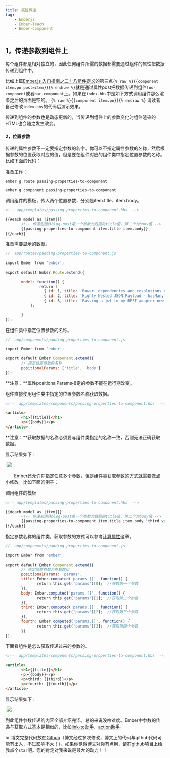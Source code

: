 ```yaml
---
title: 属性传递
tag:
	- Emberjs
	- Ember-Teach
	- Ember-Component
---
```


## 1，传递参数到组件上	

每个组件都是相对独立的，因此任何组件所需的数据都需要通过组件的属性把数据传递到组件中。

比如上篇[Ember.js 入门指南之二十八组件定义](http://xcoding.tech/2018/08/04/ember-teach/components/%E7%BB%84%E4%BB%B6%E5%AE%9A%E4%B9%89/)的第三点`{% raw %}{{component item.pn post=item}}{% endraw %}`就是通过属性post把数据传递到组件`foo-component`或者`bar-component`上。如果在`index.hbs`中是如下方式调用组件那么渲染之后的页面是空的。
`{% raw %}{{component item.pn}}{% endraw %}`
请读者自己修改`index.hbs`的代码后演示效果。

传递到组件的参数也是动态更新的，当传递到组件上的参数变化时组件渲染的HTML也会随之发生改变。

#### 2，位置参数

传递的属性参数不一定要指定参数的名字。你可以不指定属性参数的名称，然后根据参数的位置获取对应的值，但是要在组件对应的组件类中指定位置参数的名称。比如下面的代码：

准备工作：
```shell
ember g route passing-properties-to-component

ember g component passing-properties-to-component
```

调用组件的模板，传入两个位置参数，分别是item.title、item.body。

```html
<!-- app/templates/passing-properties-to-component.hbs  -->
 
{{#each model as |item|}}
       <!-- 传递到组件blog-post第一个参数为数据的title值，第二个为body值 -->
       {{passing-properties-to-component item.title item.body}}
{{/each}}
```

  

准备需要显示的数据。

```js
//  app/routes/padding-properties-to-component.js
 
import Ember from 'ember';
 
export default Ember.Route.extend({
 
       model: function() {
               return [
                 { id: 1, title: 'Bower: dependencies and resolutions new', body: "In the bower.json file, I see 2 keys dependencies and resolutionsWhy is that so? " },
                 { id: 2, title: 'Highly Nested JSON Payload - hasMany error', body: "Welcome to the Ember.js discussion forum. We're running on the open source, Ember.js-powered Discourse forum software. " },
                 { id: 3, title: 'Passing a jwt to my REST adapter new ', body: "This sets up a binding between the category query param in the URL, and the category property on controller:articles. " }
           ];
         
       }
});
```

在组件类中指定位置参数的名称。

```js
//  app/components/padding-properties-to-component.js
 
import Ember from 'ember';
 
export default Ember.Component.extend({
       // 指定位置参数的名称
       positionalParams: ['title', 'body']
});
```

**注意：**属性positionalParams指定的参数不能在运行期改变。

组件直接使用组件类中指定的位置参数名称获取数据。

```html
<!--  app/templates/components/passing-properties-to-component.hbs  -->
 
<article>
       <h1>{{title}}</h1>
       <p>{{body}}</p>
</article>
```

**注意：**获取数据的名称必须要与组件类指定的名称一致，否则无法正确获取数据。

显示结果如下：

 ![](http://static.oschina.net/uploads/space/2015/1009/234249_uzqI_565401.png)

       Ember还允许你指定任意多个参数，但是组件类获取参数的方式就需要做点小修改。比如下面的例子：

调用组件的模板

```html
<!-- app/templates/passing-properties-to-component.hbs  -->
 
{{#each model as |item|}}
       <!-- 传递到组件blog-post第一个参数为数据的title值，第二个为body值 -->
       {{passing-properties-to-component item.title item.body 'third value' 'fourth value'}}
{{/each}}
```

指定参数名称的组件类，获取参数的方式可以参考[计算属性](http://ibeginner.sinaapp.com/index.php?m=Home&c=Index&a=detail&id=99fdb00c49afb32174c4f189c60382d6)这章。

```js
//  app/components/padding-properties-to-component.js
 
import Ember from 'ember';
 
export default Ember.Component.extend({
       // 指定位置参数为参数数组
       positionalParams: 'params',
       title: Ember.computed('params.[]', function() {
              return this.get('params')[0];  //获取第一个参数
       }),
       body: Ember.computed('params.[]', function() {
              return this.get('params')[1];  //获取第二个参数
       }),
       third: Ember.computed('params.[]', function() {
              return this.get('params')[2];  //获取第三个参数
       }),
       fourth: Ember.computed('params.[]', function() {
              return this.get('params')[3];  //获取第四个参数
       })
});
```

下面看组件是怎么获取传递过来的参数的。

```html
<!--  app/templates/components/passing-properties-to-component.hbs  -->
 
<article>
       <h1>{{title}}</h1>
       <p>{{body}}</p>
       <p>third: {{third}}</p>
       <p>fourth: {{fourth}}</p>
</article>
```

显示结果如下：

 ![](http://static.oschina.net/uploads/space/2015/1009/234309_BMUy_565401.png)

到此组件参数传递的内容全部介绍完毕。总的来说没啥难度。Ember中参数的传递与获取方式基本是相似的，比如[link-to助手](http://xcoding.tech/2018/08/04/ember-teach/templetes/link-to%20helper/)、[action助手](http://xcoding.tech/2018/08/04/ember-teach/templetes/action%20helper/)。

br
博文完整代码放在[Github](httpsgithub.comubuntuvimmy_emberjs_code)（博文经过多次修改，博文上的代码与github代码可能有出入，不过影响不大！），如果你觉得博文对你有点用，请在github项目上给我点个`star`吧。您的肯定对我来说是最大的动力！！
